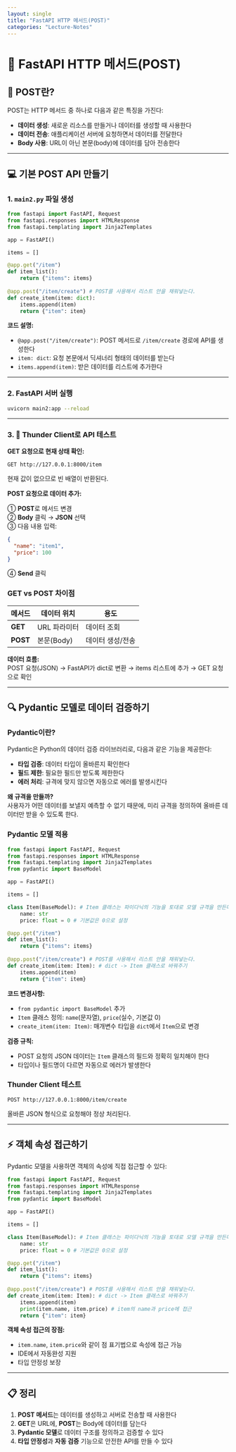 ```yaml
---
layout: single
title: "FastAPI HTTP 메서드(POST)"
categories: "Lecture-Notes"
---
```


# 🚀 FastAPI HTTP 메서드(POST)

## 📝 POST란?

POST는 HTTP 메서드 중 하나로 다음과 같은 특징을 가진다:

- **데이터 생성**: 새로운 리소스를 만들거나 데이터를 생성할 때 사용한다
- **데이터 전송**: 애플리케이션 서버에 요청하면서 데이터를 전달한다
- **Body 사용**: URL이 아닌 본문(body)에 데이터를 담아 전송한다

---

## 💻 기본 POST API 만들기

### 1. `main2.py` 파일 생성

```python
from fastapi import FastAPI, Request
from fastapi.responses import HTMLResponse
from fastapi.templating import Jinja2Templates

app = FastAPI()

items = [] 

@app.get("/item")
def item_list():
    return {"items": items}
    
@app.post("/item/create") # POST를 사용해서 리스트 안을 채워넣는다.
def create_item(item: dict):
    items.append(item)
    return {"item": item}
```

**코드 설명:**
- `@app.post("/item/create")`: POST 메서드로 `/item/create` 경로에 API를 생성한다
- `item: dict`: 요청 본문에서 딕셔너리 형태의 데이터를 받는다
- `items.append(item)`: 받은 데이터를 리스트에 추가한다

---

### 2. FastAPI 서버 실행

```bash
uvicorn main2:app --reload
```

---

### 3. 🧪 Thunder Client로 API 테스트

**GET 요청으로 현재 상태 확인:**
```
GET http://127.0.0.1:8000/item
```
현재 값이 없으므로 빈 배열이 반환된다.

**POST 요청으로 데이터 추가:**

①  **POST**로 메서드 변경  
②  **Body** 클릭 → **JSON** 선택    
③  다음 내용 입력:
   ```json
   {
     "name": "item1",
     "price": 100
   }
   ```
④  **Send** 클릭

### GET vs POST 차이점

| 메서드 | 데이터 위치 | 용도 |
|--------|-------------|------|
| **GET** | URL 파라미터 | 데이터 조회 |
| **POST** | 본문(Body) | 데이터 생성/전송 |

**데이터 흐름:**  
POST 요청(JSON) → FastAPI가 dict로 변환 → items 리스트에 추가 → GET 요청으로 확인

---

## 🔍 Pydantic 모델로 데이터 검증하기

### Pydantic이란?

Pydantic은 Python의 데이터 검증 라이브러리로, 다음과 같은 기능을 제공한다:

- **타입 검증**: 데이터 타입이 올바른지 확인한다
- **필드 제한**: 필요한 필드만 받도록 제한한다  
- **에러 처리**: 규격에 맞지 않으면 자동으로 에러를 발생시킨다

**왜 규격을 만들까?**  
사용자가 어떤 데이터를 보낼지 예측할 수 없기 때문에, 미리 규격을 정의하여 올바른 데이터만 받을 수 있도록 한다.

### Pydantic 모델 적용

```python
from fastapi import FastAPI, Request
from fastapi.responses import HTMLResponse
from fastapi.templating import Jinja2Templates
from pydantic import BaseModel 

app = FastAPI()

items = [] 

class Item(BaseModel): # Item 클래스는 파이다닉의 기능을 토대로 모델 규격을 만든다. 
    name: str
    price: float = 0 # 기본값은 0으로 설정

@app.get("/item")
def item_list():
    return {"items": items}
    
@app.post("/item/create") # POST를 사용해서 리스트 안을 채워넣는다.
def create_item(item: Item): # dict -> Item 클래스로 바꿔주기
    items.append(item)
    return {"item": item}
```

**코드 변경사항:**
- `from pydantic import BaseModel` 추가
- `Item` 클래스 정의: `name`(문자열), `price`(실수, 기본값 0)  
- `create_item(item: Item)`: 매개변수 타입을 `dict`에서 `Item`으로 변경

**검증 규칙:**
- POST 요청의 JSON 데이터는 `Item` 클래스의 필드와 정확히 일치해야 한다
- 타입이나 필드명이 다르면 자동으로 에러가 발생한다

### Thunder Client 테스트

```
POST http://127.0.0.1:8000/item/create
```

올바른 JSON 형식으로 요청해야 정상 처리된다.

---

## ⚡ 객체 속성 접근하기

Pydantic 모델을 사용하면 객체의 속성에 직접 접근할 수 있다:

```python
from fastapi import FastAPI, Request
from fastapi.responses import HTMLResponse
from fastapi.templating import Jinja2Templates
from pydantic import BaseModel 

app = FastAPI()

items = [] 

class Item(BaseModel): # Item 클래스는 파이다닉의 기능을 토대로 모델 규격을 만든다. 
    name: str
    price: float = 0 # 기본값은 0으로 설정

@app.get("/item")
def item_list():
    return {"items": items}
    
@app.post("/item/create") # POST를 사용해서 리스트 안을 채워넣는다.
def create_item(item: Item): # dict -> Item 클래스로 바꿔주기
    items.append(item)
    print(item.name, item.price) # item의 name과 price에 접근 
    return {"item": item}
```

**객체 속성 접근의 장점:**
- `item.name`, `item.price`와 같이 점 표기법으로 속성에 접근 가능
- IDE에서 자동완성 지원
- 타입 안정성 보장

---

## 📋 정리

1. **POST 메서드**는 데이터를 생성하고 서버로 전송할 때 사용한다
2. **GET**은 URL에, **POST**는 Body에 데이터를 담는다  
3. **Pydantic 모델**로 데이터 구조를 정의하고 검증할 수 있다
4. **타입 안정성**과 **자동 검증** 기능으로 안전한 API를 만들 수 있다

